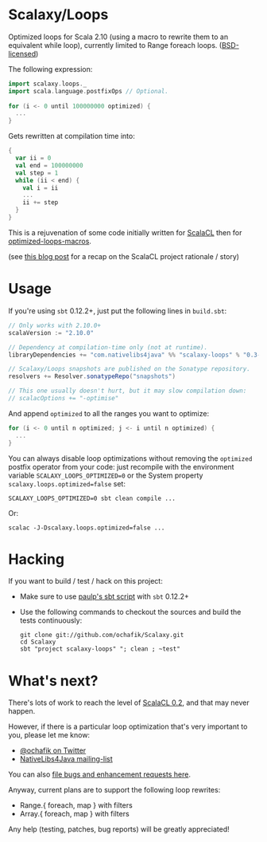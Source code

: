 # Scalaxy/Loops

Optimized loops for Scala 2.10 (using a macro to rewrite them to an equivalent while loop), currently limited to Range foreach loops.
([BSD-licensed](https://github.com/ochafik/Scalaxy/blob/master/LICENSE))

The following expression:
```scala
import scalaxy.loops._
import scala.language.postfixOps // Optional.
    
for (i <- 0 until 100000000 optimized) {
  ...
}
```
Gets rewritten at compilation time into:
```scala
{
  var ii = 0
  val end = 100000000
  val step = 1
  while (ii < end) {
    val i = ii
    ...
    ii += step
  }
}
```
    
This is a rejuvenation of some code initially written for [ScalaCL](http://scalacl.googlecode.com/) then for [optimized-loops-macros](https://github.com/ochafik/optimized-loops-macros).

(see [this blog post](http://ochafik.com/blog/?p=806) for a recap on the ScalaCL project rationale / story)

# Usage

If you're using `sbt` 0.12.2+, just put the following lines in `build.sbt`:
```scala
// Only works with 2.10.0+
scalaVersion := "2.10.0"

// Dependency at compilation-time only (not at runtime).
libraryDependencies += "com.nativelibs4java" %% "scalaxy-loops" % "0.3-SNAPSHOT" % "provided"

// Scalaxy/Loops snapshots are published on the Sonatype repository.
resolvers += Resolver.sonatypeRepo("snapshots")

// This one usually doesn't hurt, but it may slow compilation down:
// scalacOptions += "-optimise"
```

And append `optimized` to all the ranges you want to optimize:
```scala
for (i <- 0 until n optimized; j <- i until n optimized) {
  ...
}
```

You can always disable loop optimizations without removing the `optimized` postfix operator from your code: just recompile with the environment variable `SCALAXY_LOOPS_OPTIMIZED=0` or the System property `scalaxy.loops.optimized=false` set:
```
SCALAXY_LOOPS_OPTIMIZED=0 sbt clean compile ...
```
Or:
```
scalac -J-Dscalaxy.loops.optimized=false ...
```

# Hacking

If you want to build / test / hack on this project:
- Make sure to use [paulp's sbt script](https://github.com/paulp/sbt-extras) with `sbt` 0.12.2+
- Use the following commands to checkout the sources and build the tests continuously: 

    ```
    git clone git://github.com/ochafik/Scalaxy.git
    cd Scalaxy
    sbt "project scalaxy-loops" "; clean ; ~test"
    ```

# What's next?

There's lots of work to reach the level of [ScalaCL 0.2](https://code.google.com/p/scalacl/wiki/ScalaCLPlugin), and that may never happen.

However, if there is a particular loop optimization that's very important to you, please let me know:
- [@ochafik on Twitter](http://twitter.com/ochafik)
- [NativeLibs4Java mailing-list](groups.google.com/group/nativelibs4java)

You can also [file bugs and enhancement requests here](https://github.com/ochafik/Scalaxy/issues/new).

Anyway, current plans are to support the following loop rewrites:
- Range.{ foreach, map } with filters
- Array.{ foreach, map } with filters

Any help (testing, patches, bug reports) will be greatly appreciated!
